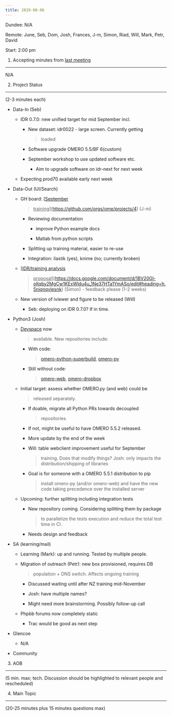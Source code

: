 ```yaml
---
title: 2019-08-06
---
```


Dundee: N/A

Remote: June, Seb, Dom, Josh, Frances, J-m, Simon, Riad, Will, Mark,
Petr, David

Start: 2:00 pm

1. Accepting minutes from [<u>last meeting</u>](https://drive.google.com/open?id=1TndXeC3wQSZVEaB5ZGpEAaPRl1QAufSI)
-------------------------------------------------------------------------------------------------------------------

N/A

2. Project Status
-----------------

(2-3 minutes each)

-   Data-In (Seb)

    -   IDR 0.7.0: new unified target for mid September incl.

        -   New dataset: idr0022 - large screen. Currently getting
            > loaded

        -   Software upgrade OMERO 5.5/BF 6(custom)

        -   September workshop to use updated software etc.

            -   Aim to upgrade software on idr-next for next week

    -   Expecting prod70 available early next week

-   Data-Out (UI/Search)

    -   GH board: [<u>September
        > training</u>](https://github.com/orgs/ome/projects/4) (J-m)

        -   Reviewing documentation

            -   improve Python example docs

            -   Matlab from python scripts

        -   Splitting up training material, easier to re-use

        -   Integration: ilastik (yes), knime (no; currently broken)

    -   [<u>IDR/training analysis
        > proposal</u>](https://docs.google.com/document/d/1BV20Gl-oltqby2MgCw1KExWldu4u_1Ne37HTa1YmASo/edit#heading=h.5niqnqvlesnk)
        > (Simon) - feedback please (1-2 weeks)

    -   New version of iviewer and figure to be released (Will)

        -   Seb: deploying on IDR 0.7.0? If in time.

-   Python3 (Josh)

    -   [<u>Devspace</u>](https://py3-ci.openmicroscopy.org/jenkins) now
        > available. New repositories include:

        -   With code:
            > [<u>omero-python-superbuild</u>](https://github.com/ome/omero-python-superbuild),
            > [<u>omero-py</u>](https://github.com/ome/omero-py)

        -   Still without code:
            > [<u>omero-web</u>](http://github.com/ome/omero-web),
            > [<u>omero-dropbox</u>](https://github.com/ome/omero-dropbox)

    -   Initial target: assess whether OMERO.py (and web) could be
        > released separately.

        -   If doable, migrate all Python PRs towards decoupled
            > repositories

        -   If not, might be useful to have OMERO 5.5.2 released.

        -   More update by the end of the week

        -   Will: table webclient improvement useful for September
            > training. Does that modify things? Josh: only impacts the
            > distribution/shipping of libraries

        -   Goal is for someone with a OMERO 5.5.1 distribution to pip
            > install omero-py (and/or omero-web) and have the new code
            > taking precedence over the installed server

    -   Upcoming: further splitting including integration tests

        -   New repository coming. Considering splitting them by package
            > to parallelize the tests execution and reduce the total
            > test time in CI.

        -   Needs design and feedback

-   SA (learning/mail)

    -   Learning (Mark): up and running. Tested by multiple people.

    -   Migration of outreach (Petr): new box provisioned, requires DB
        > population + DNS switch. Affects ongoing training

        -   Discussed waiting until after NZ training mid-November

        -   Josh: have multiple names?

        -   Might need more brainstorming. Possibly follow-up call

    -   Phpbb forums now completely static

        -   Trac would be good as next step

-   Glencoe

    -   N/A

-   Community

3. AOB
------

(5 min. max; tech. Discussion should be highlighted to relevant people
and rescheduled)

4. Main Topic
-------------

(20-25 minutes plus 15 minutes questions max)
